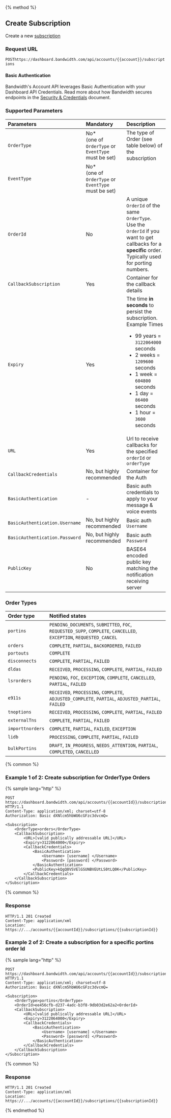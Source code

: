 {% method %}

## Create Subscription

Create a new [subscription](../about.md)

### Request URL

<code class="post">POST</code>`https://dashboard.bandwidth.com/api/accounts/{{account}}/subscriptions`

#### Basic Authentication

Bandwidth's Account API leverages Basic Authentication with your Dashboard API Credentials. Read more about how Bandwidth secures endpoints in the [Security & Credentials](../../../guides/accountCredentials.md) document.

### Supported Parameters

| Parameters                     | Mandatory                                               | Description                                                                                                                                                                                                                                                       |
|:-------------------------------|:--------------------------------------------------------|:------------------------------------------------------------------------------------------------------------------------------------------------------------------------------------------------------------------------------------------------------------------|
| `OrderType`                    | No* <br>(one of `OrderType` or `EventType` must be set) | The type of Order (see table below) of the subscription                                                                                                                                                                                                           |
| `EventType`                    | No* <br>(one of `OrderType` or `EventType` must be set) |                                                                                                                                                                                                                                                                   |
| `OrderId`                      | No                                                      | A unique `OrderId` of the same `OrderType`.  <br>Use the `OrderId` if you want to get callbacks for a **specific** order. Typically used for porting numbers.                                                                                                     |
| `CallbackSubscription`         | Yes                                                     | Container for the callback details                                                                                                                                                                                                                                |
| `Expiry`                       | Yes                                                     | The time **in seconds** to persist the subscription.  <br> Example Times <ul> <li>99 years = `3122064000` seconds</li><li>2 weeks = `1209600` seconds</li><li>1 week = `604800` seconds</li><li>1 day = `86400` seconds</li><li>1 hour = `3600` seconds</li></ul> |
| `URL`                          | Yes                                                     | Url to receive callbacks for the specified `orderId` or `orderType`                                                                                                                                                                                               |
| `CallbackCredentials`          | No, but highly recommended                              | Container for the Auth                                                                                                                                                                                                                                            |
| `BasicAuthentication`          | -                                                       | Basic auth credentials to apply to your message & voice events                                                                                                                                                                                                    |
| `BasicAuthentication.Username` | No, but highly recommended                              | Basic auth `Username`                                                                                                                                                                                                                                             |
| `BasicAuthentication.Password` | No, but highly recommended                              | Basic auth `Password`                                                                                                                                                                                                                                             |
| `PublicKey`                    | No                                                      | BASE64 encoded public key matching the notification receiving server                                                                                                                                                                                              |

### Order Types

| Order type       | Notified states                                                                                                     |
|:-----------------|:--------------------------------------------------------------------------------------------------------------------|
| `portins`        | `PENDING_DOCUMENTS`, `SUBMITTED`, `FOC`, `REQUESTED_SUPP`, `COMPLETE`, `CANCELLED`, `EXCEPTION`, `REQUESTED_CANCEL` |
| `orders`         | `COMPLETE`, `PARTIAL`, `BACKORDERED`, `FAILED`                                                                      |
| `portouts`       | `COMPLETE`                                                                                                          |
| `disconnects`    | `COMPLETE`, `PARTIAL`, `FAILED`                                                                                     |
| `dldas`          | `RECEIVED`, `PROCESSING`, `COMPLETE`, `PARTIAL`, `FAILED`                                                           |
| `lsrorders`      | `PENDING`, `FOC`, `EXCEPTION`, `COMPLETE`, `CANCELLED`, `PARTIAL`, `FAILED`                                         |
| `e911s`          | `RECEIVED`, `PROCESSING`, `COMPLETE`, `ADJUSTED_COMPLETE`, `PARTIAL`, `ADJUSTED_PARTIAL`, `FAILED`                  |
| `tnoptions`      | `RECEIVED`, `PROCESSING`, `COMPLETE`, `PARTIAL`, `FAILED`                                                           |
| `externalTns`    | `COMPLETE`, `PARTIAL`, `FAILED`                                                                                     |
| `importtnorders` | `COMPLETE`, `PARTIAL`, `FAILED`, `EXCEPTION`                                                                        |
| `lidb`           | `PROCESSING`, `COMPLETE`, `PARTIAL`, `FAILED`                                                                       |
| `bulkPortins`    | `DRAFT`, `IN_PROGRESS`, `NEEDS_ATTENTION`, `PARTIAL`, `COMPLETED`, `CANCELLED`                                      |


{% common %}

### Example 1 of 2: Create subscription for OrderType Orders

{% sample lang="http" %}

```http
POST https://dashboard.bandwidth.com/api/accounts/{{accountId}}/subscriptions HTTP/1.1
Content-Type: application/xml; charset=utf-8
Authorization: Basic dXNlcm5hbWU6cGFzc3dvcmQ=

<Subscription>
    <OrderType>orders</OrderType>
    <CallbackSubscription>
        <URL>[valid publically addressable URL]</URL>
        <Expiry>3122064000</Expiry>
        <CallbackCredentials>
            <BasicAuthentication>
                <Username> [username] </Username>
                <Password> [password] </Password>
            </BasicAuthentication>
            <PublicKey>kQgQ0VSVElGSUNBVEUtLS0tLQ0K</PublicKey>
        </CallbackCredentials>
    </CallbackSubscription>
</Subscription>
```

{% common %}

### Response

```http
HTTP/1.1 201 Created
Content-Type: application/xml
Location: https://.../accounts/{{accountId}}/subscriptions/{{subscriptionId}}
```

### Example 2 of 2: Create a subscription for a specific portins order Id

{% sample lang="http" %}

```http
POST https://dashboard.bandwidth.com/api/accounts/{{accountId}}/subscriptions HTTP/1.1
Content-Type: application/xml; charset=utf-8
Authorization: Basic dXNlcm5hbWU6cGFzc3dvcmQ=

<Subscription>
    <OrderType>portins</OrderType>
    <OrderId>ee456cfb-d237-4adc-b3f8-9db03d2e62a2<OrderId>
    <CallbackSubscription>
        <URL>[valid publically addressable URL]</URL>
        <Expiry>3122064000</Expiry>
        <CallbackCredentials>
            <BasicAuthentication>
                <Username> [username] </Username>
                <Password> [password] </Password>
            </BasicAuthentication>
        </CallbackCredentials>
    </CallbackSubscription>
</Subscription>
```

{% common %}

### Response

```http
HTTP/1.1 201 Created
Content-Type: application/xml
Location: https://.../accounts/{{accountId}}/subscriptions/{{subscriptionId}}
```


{% endmethod %}
